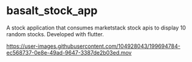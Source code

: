 # basalt_stock_app

A stock application that consumes marketstack stock apis to display 10 random stocks.
Developed with flutter.


https://user-images.githubusercontent.com/104928043/199694784-ec568737-0e8e-49ad-9647-3387de2b03ed.mov